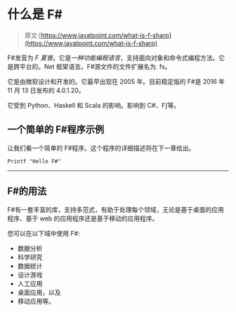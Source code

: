 # 什么是 F#

> 原文:[https://www.javatpoint.com/what-is-f-sharp](https://www.javatpoint.com/what-is-f-sharp)

F#发音为 *F 夏普*。它是*一种功能编程语言*，支持面向对象和命令式编程方法。它是跨平台的。Net 框架语言。F#源文件的文件扩展名为. fs。

它是由微软设计和开发的。它最早出现在 2005 年。目前稳定版的 F#是 2016 年 11 月 13 日发布的 4.0.1.20。

它受到 Python、Haskell 和 Scala 的影响。影响到 C#、F∫等。

## 一个简单的 F#程序示例

让我们看一个简单的 F#程序。这个程序的详细描述将在下一章给出。

```
Printf "Hello F#"

```

* * *

## F#的用法

F#有一套丰富的库，支持多范式，有助于处理每个领域，无论是基于桌面的应用程序、基于 web 的应用程序还是基于移动的应用程序。

您可以在以下域中使用 F#:

*   数据分析
*   科学研究
*   数据统计
*   设计游戏
*   人工应用
*   桌面应用，以及
*   移动应用等。